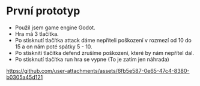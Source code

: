 # První prototyp
- Použil jsem game engine Godot.
- Hra má 3 tlačítka.
- Po stisknutí tlačítka attack dáme nepříteli poškození v rozmezí od 10 do 15 a on nám poté spátky 5 - 10.
- Po stisknití tlačítka defend zrušíme poškození, které by nám nepřítel dal.
- Po stisknutí tlačítka run hra se vypne (To je zatím jen náhrada)

https://github.com/user-attachments/assets/6fb5e587-0e65-47c4-8380-b0305a45d121

